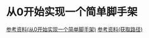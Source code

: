 # 从0开始实现一个简单脚手架
[参考资料(从0开始实现一个简单脚手架)](https://www.cnblogs.com/huanglei-/p/6885914.html)
[参考资料(获取路径)](https://www.jianshu.com/p/8a9717d6a7c2)